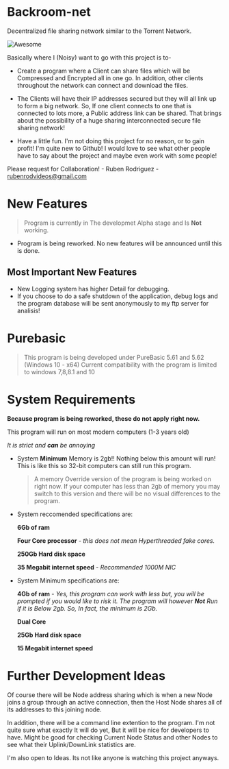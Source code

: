 # Backroom-net

Decentralized file sharing network similar to the Torrent Network.

![Awesome](https://cdn.rawgit.com/sindresorhus/awesome/d7305f38d29fed78fa85652e3a63e154dd8e8829/media/badge.svg)

Basically where I (Noisy) want to go with this project is to-

* Create a program where a Client can share files which will be Compressed and Encrypted all in one go.
   In addition, other clients throughout the network can connect and download the files.

* The Clients will have their IP addresses secured but they will all link up to form a big network. 
   So, If one client connects to one that is connected to lots more, a Public address link can be shared.
   That brings about the possibility of a huge sharing interconnected secure file sharing network!

* Have a little fun. I'm not doing this project for no reason, or to gain profit! I'm quite new to Github!
   I would love to see what other people have to say about the project and maybe even work with some people!


Please request for Collaboration!  - Ruben Rodriguez - rubenrodvideos@gmail.com

# New Features

> Program is currently in The developmet Alpha stage and Is **Not** working.

* Program is being reworked. No new features will be announced until this is done.

## Most Important New Features
* New Logging system has higher Detail for debugging.
* If you choose to do a safe shutdown of the application, debug logs and the program database will be sent anonymously to my ftp server for analisis! 


# Purebasic

> This program is being developed under PureBasic 5.61 and 5.62 (Windows 10 - x64)
> Current compatibility with the program is limited to windows 7,8,8.1 and 10 

# System Requirements

**Because program is being reworked, these do not apply right now.**

This program will run on most modern computers (1-3 years old)

_It is strict and **can** be annoying_

* System **Minimum** Memory is 2gb!!
  Nothing below this amount will run! This is like this so 32-bit computers can still run this program.
  
  > A memory Override version of the program is being worked on right now.
  > If your computer has less than 2gb of memory you may switch to this version and
  > there will be no visual differences to the program.
  
* System reccomended specifications are:

   **6Gb of ram**

   **Four Core processor** - *this does not mean Hyperthreaded fake cores.*

   **250Gb Hard disk space**

   **35 Megabit internet speed** - *Recommended 1000M NIC*
   
* System Minimum specifications are:

   **4Gb of ram** - *Yes, this program can work with less but, you will be prompted if you would like to risk it. The program will      however **Not** Run if it is Below 2gb. So, In fact, the minimum is 2Gb.*

   **Dual Core**

   **25Gb Hard disk space**

   **15 Megabit internet speed**

# Further Development Ideas

Of course there will be Node address sharing which is when a new Node joins a group through an active connection, then the Host Node shares all of its addresses to this joining node.

In addition, there will be a command line extention to the program. I'm not quite sure what exactly It will do yet, But it will be nice for developers to have. Might be good for checking Current Node Status and other Nodes to see what their Uplink/DownLink statistics are.

I'm also open to Ideas. Its not like anyone is watching this project anyways.
  

